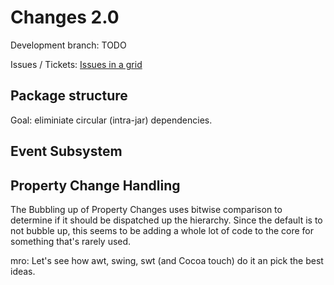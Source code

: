 # Changes 2.0

Development branch: TODO

Issues / Tickets: [Issues in a grid](http://code.google.com/p/piccolo2d/issues/list?can=1&q=label%3AMilestone-2.0&colspec=ID+Type+Status+Priority+Milestone+Owner+Toolkit+Component+Summary&x=owner&y=status&mode=grid&cells=tiles)

## Package structure

Goal: eliminiate circular (intra-jar) dependencies.

## Event Subsystem


## Property Change Handling

The Bubbling up of Property Changes uses bitwise comparison to determine if it should be dispatched up the hierarchy. Since the default is to not bubble up, this seems to be adding a whole lot of code to the core for something that's rarely used.

mro: Let's see how awt, swing, swt (and Cocoa touch) do it an pick the best ideas.